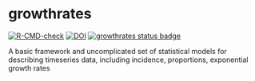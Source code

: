 # growthrates


<!-- badges: start -->
[![R-CMD-check](https://github.com/bristol-vaccine-centre/growthrates/actions/workflows/R-CMD-check.yaml/badge.svg)](https://github.com/bristol-vaccine-centre/growthrates/actions/workflows/R-CMD-check.yaml)
[![DOI](https://zenodo.org/badge/DOI/10.5281/zenodo.7242762.svg)](https://doi.org/10.5281/zenodo.7242762)
[![growthrates status badge](https://bristol-vaccine-centre.r-universe.dev/badges/growthrates)](https://bristol-vaccine-centre.r-universe.dev)
<!-- badges: end -->


A basic framework and uncomplicated set of statistical models for describing timeseries data, including incidence, proportions, exponential growth rates 
